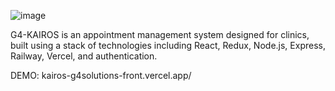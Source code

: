 ![image](https://github.com/user-attachments/assets/82bf5072-6d27-44bf-988b-f3c6ec9028e4)

G4-KAIROS is an appointment management system designed for clinics, built using a stack of technologies including React, Redux, Node.js, Express, Railway, Vercel, and authentication.

DEMO: kairos-g4solutions-front.vercel.app/


